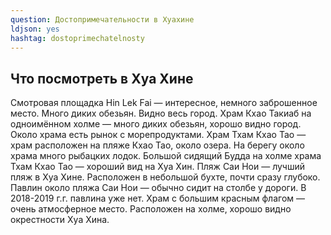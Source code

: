 ```yaml
---
question: Достопримечательности в Хуахине
ldjson: yes
hashtag: dostoprimechatelnosty
---
```



## Что посмотреть в Хуа Хине

Смотровая площадка Hin Lek Fai — интересное, немного заброшенное место. Много диких обезьян. Видно весь город.
Храм Кхао Такиаб на одноимённом холме — много диких обезьян, хорошо видно город. Около храма есть рынок с морепродуктами.
Храм Тхам Кхао Тао — храм расположен на пляже Кхао Тао, около озера. На берегу около храма много рыбацких лодок.
Большой сидящий Будда на холме храма Тхам Кхао Тао — хороший вид на Хуа Хин.
Пляж Саи Нои — лучший пляж в Хуа Хине. Расположен в небольшой бухте, почти сразу глубоко.
Павлин около пляжа Саи Нои — обычно сидит на столбе у дороги. В 2018-2019 г.г. павлина уже нет.
Храм с большим красным флагом — очень атмосферное место. Расположен на холме, хорошо видно окрестности Хуа Хина.